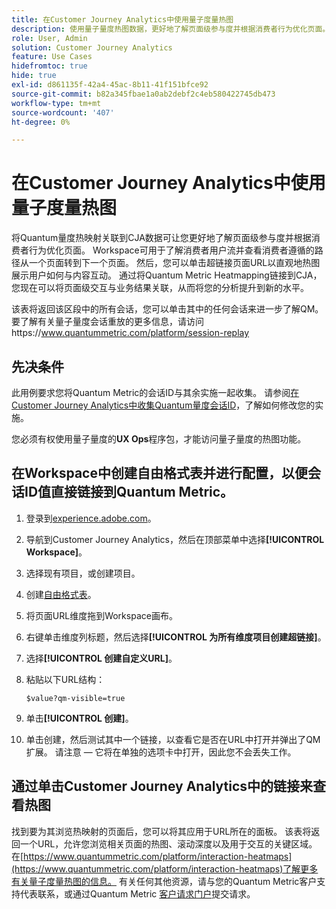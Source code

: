 ```yaml
---
title: 在Customer Journey Analytics中使用量子度量热图
description: 使用量子量度热图数据，更好地了解页面级参与度并根据消费者行为优化页面。
role: User, Admin
solution: Customer Journey Analytics
feature: Use Cases
hidefromtoc: true
hide: true
exl-id: d861135f-42a4-45ac-8b11-41f151bfce92
source-git-commit: b82a345fbae1a0ab2debf2c4eb580422745db473
workflow-type: tm+mt
source-wordcount: '407'
ht-degree: 0%

---
```


# 在Customer Journey Analytics中使用量子度量热图

将Quantum量度热映射关联到CJA数据可让您更好地了解页面级参与度并根据消费者行为优化页面。 Workspace可用于了解消费者用户流并查看消费者遵循的路径从一个页面转到下一个页面。 然后，您可以单击超链接页面URL以直观地热图展示用户如何与内容互动。  通过将Quantum Metric Heatmapping链接到CJA，您现在可以将页面级交互与业务结果关联，从而将您的分析提升到新的水平。

该表将返回该区段中的所有会话，您可以单击其中的任何会话来进一步了解QM。  要了解有关量子量度会话重放的更多信息，请访问https://www.quantummetric.com/platform/session-replay

## 先决条件

此用例要求您将Quantum Metric的会话ID与其余实施一起收集。 请参阅[在Customer Journey Analytics中收集Quantum量度会话ID](collect-session-id.md)，了解如何修改您的实施。

您必须有权使用量子量度的&#x200B;**UX Ops**&#x200B;程序包，才能访问量子量度的热图功能。

## 在Workspace中创建自由格式表并进行配置，以便会话ID值直接链接到Quantum Metric。

1. 登录到[experience.adobe.com](https://experience.adobe.com)。
1. 导航到Customer Journey Analytics，然后在顶部菜单中选择&#x200B;**[!UICONTROL Workspace]**。
1. 选择现有项目，或创建项目。
1. 创建[自由格式表](/help/analysis-workspace/visualizations/freeform-table/freeform-table.md)。
1. 将页面URL维度拖到Workspace画布。
1. 右键单击维度列标题，然后选择&#x200B;**[!UICONTROL 为所有维度项目创建超链接]**。
1. 选择&#x200B;**[!UICONTROL 创建自定义URL]**。
1. 粘贴以下URL结构：

   ```
   $value?qm-visible=true
   ```

1. 单击&#x200B;**[!UICONTROL 创建]**。

1. 单击创建，然后测试其中一个链接，以查看它是否在URL中打开并弹出了QM扩展。 请注意 — 它将在单独的选项卡中打开，因此您不会丢失工作。


## 通过单击Customer Journey Analytics中的链接来查看热图

找到要为其浏览热映射的页面后，您可以将其应用于URL所在的面板。 该表将返回一个URL，允许您浏览相关页面的热图、滚动深度以及用于交互的关键区域。  在[https://www.quantummetric.com/platform/interaction-heatmaps](https://www.quantummetric.com/platform/interaction-heatmaps)了解更多有关量子度量热图的信息。  有关任何其他资源，请与您的Quantum Metric客户支持代表联系，或通过Quantum Metric [客户请求门户](https://community.quantummetric.com/s/public-support-page)提交请求。


